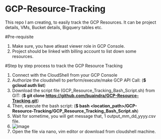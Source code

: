 # GCP-Resource-Tracking
This repo I am creating, to easily track the GCP Resources. It can be project details, VMs, Bucket details, Bigquery tables etc.

#Pre-requisite
1. Make sure, you have atleast viewer role in GCP Console.
2. Project should be linked with billing account to list down some resources.

#Step by step process to track the GCP Resource Tracking
1. Connect with the CloudShell from your GCP Console
2. Authorize the cloudshell to perform/execute/make GCP API Call: (**$ gcloud auth list**)
3. Download the script file (GCP_Resource_Tracking_Bash_Script.sh) from GIT: (**$ git clone https://github.com/buaindra/GCP-Resource-Tracking.git**)
5. Then, execute the bash script: (**$ bash <location_path>/GCP-Resource-Tracking/GCP_Resource_Tracking_Bash_Script.sh**)
6. Wait for sometime, you will get message that, 1 output_mm_dd_yyyy.csv file.
7. ![image](https://user-images.githubusercontent.com/46111257/141246857-8ba1cde1-b36a-4a40-bd63-6f26909483e1.png)
8. Open the file via nano, vim editor or download from cloudshell machine.

